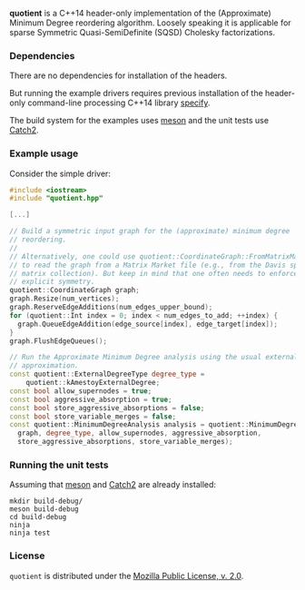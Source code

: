 **quotient** is a C++14 header-only implementation of the (Approximate)
Minimum Degree reordering algorithm. Loosely speaking it is applicable for
sparse Symmetric Quasi-SemiDefinite (SQSD) Cholesky factorizations.

### Dependencies
There are no dependencies for installation of the headers.

But running the example drivers requires previous installation of the
header-only command-line processing C++14 library
[specify](https://gitlab.com/jack_poulson/specify).

The build system for the examples uses [meson](http://mesonbuild.com) and
the unit tests use [Catch2](https://github.com/catchorg/Catch2).

### Example usage

Consider the simple driver:
```c++
#include <iostream>
#include "quotient.hpp"

[...]

// Build a symmetric input graph for the (approximate) minimum degree
// reordering.
//
// Alternatively, one could use quotient::CoordinateGraph::FromMatrixMarket
// to read the graph from a Matrix Market file (e.g., from the Davis sparse
// matrix collection). But keep in mind that one often needs to enforce
// explicit symmetry.
quotient::CoordinateGraph graph;
graph.Resize(num_vertices);
graph.ReserveEdgeAdditions(num_edges_upper_bound);
for (quotient::Int index = 0; index < num_edges_to_add; ++index) {
  graph.QueueEdgeAddition(edge_source[index], edge_target[index]);
}
graph.FlushEdgeQueues();

// Run the Approximate Minimum Degree analysis using the usual external degree
// approximation.
const quotient::ExternalDegreeType degree_type =
    quotient::kAmestoyExternalDegree;
const bool allow_supernodes = true;
const bool aggressive_absorption = true;
const bool store_aggressive_absorptions = false;
const bool store_variable_merges = false;
const quotient::MinimumDegreeAnalysis analysis = quotient::MinimumDegree(
  graph, degree_type, allow_supernodes, aggressive_absorption,
  store_aggressive_absorptions, store_variable_merges);
```

### Running the unit tests
Assuming that [meson](http://mesonbuild.com) and
[Catch2](https://github.com/catchorg/Catch2) are already installed:
```
mkdir build-debug/
meson build-debug
cd build-debug
ninja
ninja test
```

### License
`quotient` is distributed under the
[Mozilla Public License, v. 2.0](https://www.mozilla.org/media/MPL/2.0/index.815ca599c9df.txt).
